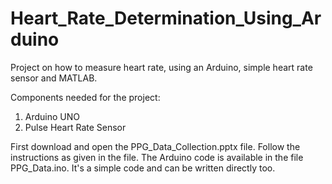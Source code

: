 # Heart_Rate_Determination_Using_Arduino
Project on how to measure heart rate, using an Arduino, simple heart rate sensor and MATLAB.

Components needed for the project:

1. Arduino UNO
2. Pulse Heart Rate Sensor

First download and open the PPG_Data_Collection.pptx file. Follow the instructions as given in the file. The Arduino code is available in the file PPG_Data.ino. It's a simple code and can be written directly too.

